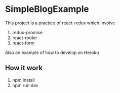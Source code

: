 # SimpleBlogExample
This project is a practice of react-redux which involve
1. redux-promise
2. react-router
3. react-form

Also an example of how to develop on Heroku

## How it work
1. npm install
2. npm run dev
